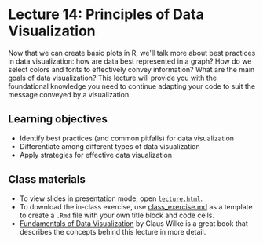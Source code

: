 # Lecture 14: Principles of Data Visualization

Now that we can create basic plots in R, we'll talk more about best practices in data visualization: how are data best represented in a graph? How do we select colors and fonts to effectively convey information? What are the main goals of data visualization? This lecture will provide you with the foundational knowledge you need to continue adapting your code to suit the message conveyed by a visualization.

## Learning objectives

- Identify best practices (and common pitfalls) for data visualization
- Differentiate among different types of data visualization
- Apply strategies for effective data visualization

## Class materials

- To view slides in presentation mode, open [`lecture.html`](lecture.html). 
- To download the in-class exercise, use [class_exercise.md](class_exercise.md) as a template to create a `.Rmd` file with your own title block and code cells.
- [Fundamentals of Data Visualization](https://serialmentor.com/dataviz/) by Claus Wilke is a great book that describes the concepts behind this lecture in more detail.

